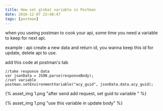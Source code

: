 ```yaml
---
title: How set global variable in Postman
date: 2016-12-07 23:48:47
tags: [postman]
---
```


when you useing postman to cook your api,
some time you need a variable to keep for next api.
<!--more-->

example :
api create a new data and return id,
you wanna keep this id for update,
delete api to use.


add this code at postman's tab

    //take response data
    var jsonData = JSON.parse(responseBody);
    //set variable
    postman.setEnvironmentVariable("acy_guid", jsonData.data.acy_guid);



{% asset_img 1.png "after send add request, set guid to variable " %}


{% asset_img 1.png "use this variable in update body" %}


